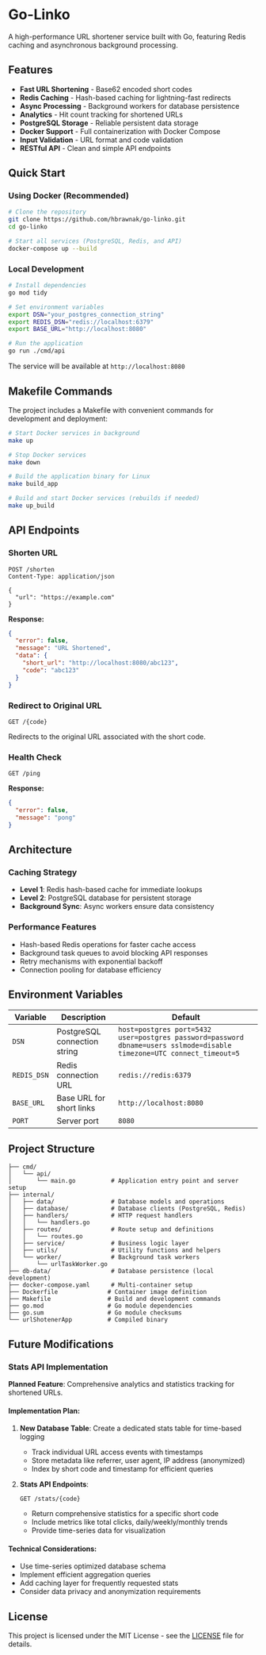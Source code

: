 # Go-Linko

A high-performance URL shortener service built with Go, featuring Redis caching and asynchronous background processing.

## Features

- **Fast URL Shortening** - Base62 encoded short codes
- **Redis Caching** - Hash-based caching for lightning-fast redirects
- **Async Processing** - Background workers for database persistence
- **Analytics** - Hit count tracking for shortened URLs
- **PostgreSQL Storage** - Reliable persistent data storage
- **Docker Support** - Full containerization with Docker Compose
- **Input Validation** - URL format and code validation
- **RESTful API** - Clean and simple API endpoints

## Quick Start

### Using Docker (Recommended)

```bash
# Clone the repository
git clone https://github.com/hbrawnak/go-linko.git
cd go-linko

# Start all services (PostgreSQL, Redis, and API)
docker-compose up --build
```

### Local Development

```bash
# Install dependencies
go mod tidy

# Set environment variables
export DSN="your_postgres_connection_string"
export REDIS_DSN="redis://localhost:6379"
export BASE_URL="http://localhost:8080"

# Run the application
go run ./cmd/api
```

The service will be available at `http://localhost:8080`

## Makefile Commands

The project includes a Makefile with convenient commands for development and deployment:

```bash
# Start Docker services in background
make up

# Stop Docker services
make down

# Build the application binary for Linux
make build_app

# Build and start Docker services (rebuilds if needed)
make up_build
```

## API Endpoints

### Shorten URL
```http
POST /shorten
Content-Type: application/json

{
  "url": "https://example.com"
}
```

**Response:**
```json
{
  "error": false,
  "message": "URL Shortened",
  "data": {
    "short_url": "http://localhost:8080/abc123",
    "code": "abc123"
  }
}
```

### Redirect to Original URL
```http
GET /{code}
```
Redirects to the original URL associated with the short code.

### Health Check
```http
GET /ping
```

**Response:**
```json
{
  "error": false,
  "message": "pong"
}
```

## Architecture

### Caching Strategy
- **Level 1**: Redis hash-based cache for immediate lookups
- **Level 2**: PostgreSQL database for persistent storage
- **Background Sync**: Async workers ensure data consistency

### Performance Features
- Hash-based Redis operations for faster cache access
- Background task queues to avoid blocking API responses
- Retry mechanisms with exponential backoff
- Connection pooling for database efficiency

## Environment Variables

| Variable | Description | Default |
|----------|-------------|---------|
| `DSN` | PostgreSQL connection string | `host=postgres port=5432 user=postgres password=password dbname=users sslmode=disable timezone=UTC connect_timeout=5` |
| `REDIS_DSN` | Redis connection URL | `redis://redis:6379` |
| `BASE_URL` | Base URL for short links | `http://localhost:8080` |
| `PORT` | Server port | `8080` |

## Project Structure

```
├── cmd/
│   └── api/
│       └── main.go          # Application entry point and server setup
├── internal/
│   ├── data/                # Database models and operations
│   ├── database/            # Database clients (PostgreSQL, Redis)
│   ├── handlers/            # HTTP request handlers
│   │   └── handlers.go
│   ├── routes/              # Route setup and definitions
│   │   └── routes.go
│   ├── service/             # Business logic layer
│   ├── utils/               # Utility functions and helpers
│   └── worker/              # Background task workers
│       └── urlTaskWorker.go
├── db-data/                 # Database persistence (local development)
├── docker-compose.yaml      # Multi-container setup
├── Dockerfile              # Container image definition
├── Makefile                # Build and development commands
├── go.mod                  # Go module dependencies
├── go.sum                  # Go module checksums
└── urlShotenerApp          # Compiled binary
```

## Future Modifications

### Stats API Implementation
**Planned Feature**: Comprehensive analytics and statistics tracking for shortened URLs.

#### Implementation Plan:
1. **New Database Table**: Create a dedicated stats table for time-based logging
   - Track individual URL access events with timestamps
   - Store metadata like referrer, user agent, IP address (anonymized)
   - Index by short code and timestamp for efficient queries

2. **Stats API Endpoints**:
   ```http
   GET /stats/{code}
   ```
   - Return comprehensive statistics for a specific short code
   - Include metrics like total clicks, daily/weekly/monthly trends
   - Provide time-series data for visualization


#### Technical Considerations:
- Use time-series optimized database schema
- Implement efficient aggregation queries
- Add caching layer for frequently requested stats
- Consider data privacy and anonymization requirements

## License

This project is licensed under the MIT License - see the [LICENSE](LICENSE) file for details.
